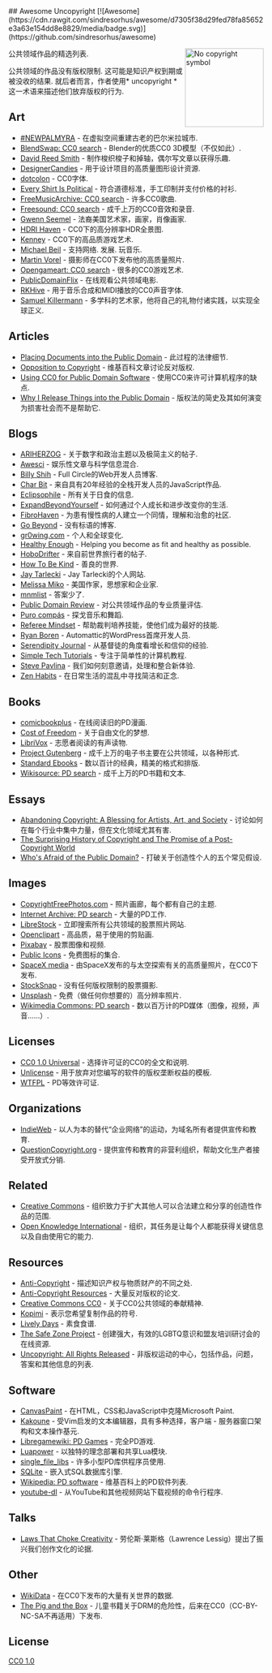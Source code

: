 <div class="github-widget" data-repo="johnjago/awesome-uncopyright"></div>
## Awesome Uncopyright [![Awesome](https://cdn.rawgit.com/sindresorhus/awesome/d7305f38d29fed78fa85652e3a63e154dd8e8829/media/badge.svg)](https://github.com/sindresorhus/awesome)

[<img src="https://upload.wikimedia.org/wikipedia/commons/6/62/PD-icon.svg" alt="No copyright symbol" align="right" width="155">](http://questioncopyright.org/)

公共领域作品的精选列表.

 公共领域的作品没有版权限制.  这可能是知识产权到期或被没收的结果.  就后者而言，作者使用* uncopyright *这一术语来描述他们放弃版权的行为.



## Art

- [#NEWPALMYRA](http://www.newpalmyra.org/) - 在虚拟空间重建古老的巴尔米拉城市.
- [BlendSwap: CC0 search](https://www.blendswap.com/blends/search?keywords=+&is_fan_art=1&blend_license=CC-0&render_engine=&sort=downloads&direction=desc) -  Blender的优质CC0 3D模型（不仅如此）.
- [David Reed Smith](http://www.davidreedsmith.com/UncopyrightNotice.htm) - 制作梭织梭子和掉轴，偶尔写文章以获得乐趣.
- [DesignerCandies](http://designercandies.net/uncopyright/) - 用于设计项目的高质量图形设计资源.
- [dotcolon](http://dotcolon.net/) -  CC0字体.
- [Every Shirt Is Political](https://everyshirtispolitical.com/) - 符合道德标准，手工印制并支付价格的衬衫.
- [FreeMusicArchive: CC0 search](http://freemusicarchive.org/search/?adv=1&quicksearch=&search-genre=Genres&duration_from=&duration_to=&music-filter-public-domain=1) - 许多CC0歌曲.
- [Freesound: CC0 search](https://freesound.org/search/?g=1&q=&f=%20license:%22Creative+Commons+0%22) - 成千上万的CC0音效和录音.
- [Gwenn Seemel](http://www.gwennseemel.com/index.php/copyright/) - 法裔美国艺术家，画家，肖像画家.
- [HDRI Haven](https://hdrihaven.com/) -  CC0下的高分辨率HDR全景图.
- [Kenney](https://www.kenney.nl/assets) -  CC0下的高品质游戏艺术.
- [Michael Beil](http://michaelbeil.com/uncopyright)   - 支持网络.  发展.  玩音乐.
- [Martin Vorel](https://libreshot.com/) - 摄影师在CC0下发布他的高质量照片.
- [Opengameart: CC0 search](https://opengameart.org/art-search-advanced?keys=&title=&field_art_tags_tid_op=or&field_art_tags_tid=&name=&field_art_type_tid%5B%5D=9&field_art_type_tid%5B%5D=10&field_art_type_tid%5B%5D=7273&field_art_type_tid%5B%5D=14&field_art_type_tid%5B%5D=12&field_art_type_tid%5B%5D=13&field_art_type_tid%5B%5D=11&field_art_licenses_tid%5B%5D=4&sort_by=count&sort_order=DESC&items_per_page=24&Collection=) - 很多的CC0游戏艺术.
- [PublicDomainFlix](http://publicdomainflix.com/index.html) - 在线观看公共领域电影.
- [RKHive](http://rkhive.com/legal.html) - 用于音乐合成和MIDI播放的CC0声音字体.
- [Samuel Killermann](https://www.samuelkillermann.com/) - 多学科的艺术家，他将自己的礼物付诸实践，以实现全球正义.

## Articles

- [Placing Documents into the Public Domain](https://cr.yp.to/publicdomain.html) - 此过程的法律细节.
- [Opposition to Copyright](https://en.wikipedia.org/wiki/Opposition_to_copyright) - 维基百科文章讨论反对版权.
- [Using CC0 for Public Domain Software](https://creativecommons.org/2011/04/15/using-cc0-for-public-domain-software/) - 使用CC0来许可计算机程序的缺点.
- [Why I Release Things into the Public Domain](https://alexcabal.com/why-i-release-things-into-the-public-domain) - 版权法的简史及其如何演变为损害社会而不是帮助它.

## Blogs

- [ARIHERZOG](http://ariherzog.com/) - 关于数字和政治主题以及极简主义的帖子.
- [Awesci](http://awesci.com/uncopyright/) - 娱乐性文章与科学信息混合.
- [Billy Shih](http://www.billyshih.com/uncopyright/) -  Full Circle的Web开发人员博客.
- [Char Bit](http://charb.it/uncopyright/) - 来自具有20年经验的全栈开发人员的JavaScript作品.
- [Eclipsophile](http://eclipsophile.com/) - 所有关于日食的信息.
- [ExpandBeyondYourself](http://www.expandbeyondyourself.com/uncopyright/) - 如何通过个人成长和进步改变你的生活.
- [FibroHaven](http://www.fibrohaven.com/uncopyright/) - 为患有慢性病的人建立一个同情，理解和治愈的社区.
- [Go Beyond](http://go-beyond.org/) - 没有标语的博客.
- [gr0wing.com](http://www.gr0wing.com/uncopyright/) - 个人和全球变化.
- [Healthy Enough](http://healthyenough.net/) - Helping you become as fit and healthy as possible.
- [HoboDrifter](http://www.hobodrifter.com/uncopyright/) - 来自前世界旅行者的帖子.
- [How To Be Kind](http://www.howtobekind.info/uncopyright/) - 善良的世界.
- [Jay Tarlecki](http://jaytarlecki.com/uncopyright/attribution/) -  Jay Tarlecki的个人网站.
- [Melissa Miko](http://www.melissamiko.com/uncopyright/) - 美国作家，思想家和企业家.
- [mnmlist](http://mnmlist.com/uncopyright/) - 答案少了.
- [Public Domain Review](http://publicdomainreview.org) - 对公共领域作品的专业质量评估.
- [Puro compás](http://www.stafforini.com/tango/uncopyright/) - 探戈音乐和舞蹈.
- [Referee Mindset](http://refereemindset.com/uncopyright) - 帮助裁判培养技能，使他们成为最好的技能.
- [Ryan Boren](https://boren.blog/uncopyright/) -  Automattic的WordPress首席开发人员.
- [Serendipity Journal](https://dugmugg.wordpress.com/uncopyright/) - 从基督徒的角度看增长和信仰的经验.
- [Simple Tech Tutorials](https://simpletechtutorials.blogspot.com/p/uncopyright.html) - 专注于简单性的计算机教程.
- [Steve Pavlina](http://www.stevepavlina.com/uncopyright-notice/) - 我们如何刻意邀请，处理和整合新体验.
- [Zen Habits](https://zenhabits.net/uncopyright/) - 在日常生活的混乱中寻找简洁和正念.

## Books

- [comicbookplus](http://comicbookplus.com/) - 在线阅读旧的PD漫画.
- [Cost of Freedom](http://costoffreedom.cc/) - 关于自由文化的梦想.
- [LibriVox](https://librivox.org/) - 志愿者阅读的有声读物.
- [Project Gutenberg](https://www.gutenberg.org/) - 成千上万的电子书主要在公共领域，以各种形式.
- [Standard Ebooks](https://standardebooks.org/) - 数以百计的经典，精美的格式和排版.
- [Wikisource: PD search](https://en.wikisource.org/w/index.php?search=incategory%3A%22cc-zero%7CPD-old%7CPD-old-70-1923%E2%80%8E%22&title=Special%3ASearch&profile=advanced&fulltext=1&advancedSearch-current=%7B%22namespaces%22%3A%5B100%2C102%2C106%2C114%2C0%5D%7D&ns100=1&ns102=1&ns106=1&ns114=1&ns0=1) - 成千上万的PD书籍和文本.

## Essays

- [Abandoning Copyright: A Blessing for Artists, Art, and Society](http://www.culturelink.org/news/members/2005/members2005-011.html) - 讨论如何在每个行业中集中力量，但在文化领域尤其有害.
- [The Surprising History of Copyright and The Promise of a Post-Copyright World](https://questioncopyright.org/promise)
- [Who's Afraid of the Public Domain?](https://stpeter.im/writings/essays/publicdomain.html) - 打破关于创造性个人的五个常见假设.

## Images

- [CopyrightFreePhotos.com](http://www.copyrightfreephotos.com/) - 照片画廊，每个都有自己的主题.
- [Internet Archive: PD search](https://archive.org/search.php?query=possible-copyright-status%3A%28NOT_IN_COPYRIGHT%29%20OR%20licenseurl%3A%28%22http%3A%2F%2Fcreativecommons.org%2Fpublicdomain%2Fmark%2F1.0%2F%22%29%20OR%20licenseurl%3A%28%22https%3A%2F%2Fcreativecommons.org%2Fpublicdomain%2Fzero%2F1.0%2F%22%29) - 大量的PD工作.
- [LibreStock](http://librestock.com/) - 立即搜索所有公共领域的股票照片网站.
- [Openclipart](https://openclipart.org/share) - 高品质，易于使用的剪贴画.
- [Pixabay](https://pixabay.com/en/service/faq/) - 股票图像和视频.
- [Public Icons](http://publicicons.org/) - 免费图标的集合.
- [SpaceX media](https://www.spacex.com/media) - 由SpaceX发布的与太空探索有关的高质量照片，在CC0下发布.
- [StockSnap](https://stocksnap.io/license) - 没有任何版权限制的股票摄影.
- [Unsplash](https://unsplash.com/license) - 免费（做任何你想要的）高分辨率照片.
- [Wikimedia Commons: PD search](https://commons.wikimedia.org/w/index.php?search=filetype%3Aimage+incategory%3A%22cc-zero%7CPD-user%7CCC-PD-Mark%7CPD-Art+%28PD-old%29%7CPD-Art+%28PD-old-100%29%7CPD-Art+%28PD-old+default%29%7CPD-Art+%28PD-old-100-1923%29%7CPD-Art+%28PD-old-70-1923%29%7CLibrary+of+Congress-no+known+copyright+restrictions%7Cpublic+domain%22&title=Special%3ASearch&go=Go) - 数以百万计的PD媒体（图像，视频，声音......）.

## Licenses

- [CC0 1.0 Universal](https://choosealicense.com/licenses/cc0-1.0/) - 选择许可证的CC0的全文和说明.
- [Unlicense](http://unlicense.org/) - 用于放弃对您编写的软件的版权垄断权益的模板.
- [WTFPL](http://www.wtfpl.net/) -  PD等效许可证.

## Organizations

- [IndieWeb](https://indieweb.org/IndieWebCamp:Copyrights) - 以人为本的替代“企业网络”的运动，为域名所有者提供宣传和教育.
- [QuestionCopyright.org](http://questioncopyright.org/) - 提供宣传和教育的非营利组织，帮助文化生产者接受开放式分销.

## Related

- [Creative Commons](https://creativecommons.org/) - 组织致力于扩大其他人可以合法建立和分享的创造性作品的范围.
- [Open Knowledge International](https://okfn.org/) - 组织，其任务是让每个人都能获得关键信息以及自由使用它的能力.

## Resources

- [Anti-Copyright](https://www.anticopyright.com/) - 描述知识产权与物质财产的不同之处.
- [Anti-Copyright Resources](http://praxeology.net/anticopyright.htm) - 大量反对版权的​​论文.
- [Creative Commons CC0](https://creativecommons.org/share-your-work/public-domain/cc0/) - 关于CC0公共领域的奉献精神.
- [Kopimi](http://kopimi.com/) - 表示您希望复制作品的符号.
- [Lively Days](http://livelydays.com/) - 素食食谱.
- [The Safe Zone Project](https://thesafezoneproject.com/help/uncopyright/) - 创建强大，有效的LGBTQ意识和盟友培训研讨会的在线资源.
- [Uncopyright: All Rights Released](http://uncopyright.org/) - 非版权运动的中心，包括作品，问题，答案和其他信息的列表.

## Software

- [CanvasPaint](http://sigilmaster.com/) - 在HTML，CSS和JavaScript中克隆Microsoft Paint.
- [Kakoune](https://github.com/mawww/kakoune/blob/master/UNLICENSE) - 受Vim启发的文本编辑器，具有多种选择，客户端 - 服务器窗口架构和文本操作基元.
- [Libregamewiki: PD Games](https://archive.org/search.php?query=possible-copyright-status%3A%28NOT_IN_COPYRIGHT%29%20OR%20licenseurl%3A%28%22http%3A%2F%2Fcreativecommons.org%2Fpublicdomain%2Fmark%2F1.0%2F%22%29%20OR%20licenseurl%3A%28%22https%3A%2F%2Fcreativecommons.org%2Fpublicdomain%2Fzero%2F1.0%2F%22%29) - 完全PD游戏.
- [Luapower](https://luapower.com/) - 以独特的理念部署和共享Lua模块.
- [single_file_libs](https://github.com/nothings/single_file_libs) - 许多小型PD库供程序员使用.
- [SQLite](https://sqlite.org/copyright.html) - 嵌入式SQL数据库引擎.
- [Wikipedia: PD software](https://en.wikipedia.org/wiki/Category:Public-domain_software_with_source_code) - 维基百科上的PD软件列表.
- [youtube-dl](https://rg3.github.io/youtube-dl/about.html) - 从YouTube和其他视频网站下载视频的命令行程序.

## Talks

- [Laws That Choke Creativity](https://www.youtube.com/watch?v=7Q25-S7jzgs) - 劳伦斯·莱斯格（Lawrence Lessig）提出了振兴我们创作文化的论据.

## Other

- [WikiData](https://www.wikidata.org/wiki/Wikidata:Main_Page) - 在CC0下发布的大量有关世界的数据.
- [The Pig and the Box](https://en.wikisource.org/wiki/The_Pig_and_the_Box) - 儿童书籍关于DRM的危险性，后来在CC0（CC-BY-NC-SA不再适用）下发布.

## License

[CC0 1.0](https://creativecommons.org/publicdomain/zero/1.0/)
